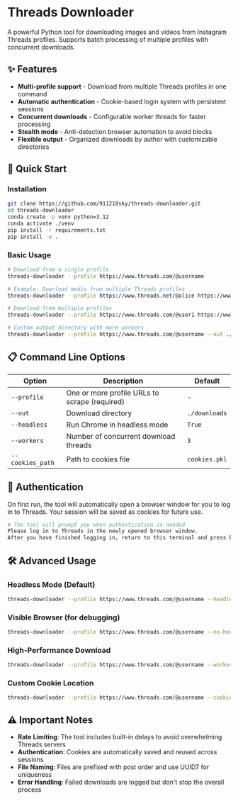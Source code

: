 # Threads Downloader

A powerful Python tool for downloading images and videos from Instagram Threads profiles. Supports batch processing of multiple profiles with concurrent downloads.

## ✨ Features

- **Multi-profile support** - Download from multiple Threads profiles in one command
- **Automatic authentication** - Cookie-based login system with persistent sessions
- **Concurrent downloads** - Configurable worker threads for faster processing
- **Stealth mode** - Anti-detection browser automation to avoid blocks
- **Flexible output** - Organized downloads by author with customizable directories

## 🚀 Quick Start

### Installation

```bash
git clone https://github.com/911218sky/threads-downloader.git
cd threads-downloader
conda create -p venv python=3.12
conda activate ./venv
pip install -r requirements.txt
pip install -e .
```

### Basic Usage
```bash
# Download from a single profile
threads-downloader --profile https://www.threads.com/@username

# Example: Download media from multiple Threads profiles
threads-downloader --profile https://www.threads.net/@alice https://www.threads.net/@bob https://www.threads.net/@charlie

# Download from multiple profiles
threads-downloader --profile https://www.threads.com/@user1 https://www.threads.com/@user2

# Custom output directory with more workers
threads-downloader --profile https://www.threads.com/@username --out ./my_downloads --workers 8
```

## 📋 Command Line Options

| Option | Description | Default |
|--------|-------------|---------|
| `--profile` | One or more profile URLs to scrape (required) | - |
| `--out` | Download directory | `./downloads` |
| `--headless` | Run Chrome in headless mode | `True` |
| `--workers` | Number of concurrent download threads | `3` |
| `--cookies_path` | Path to cookies file | `cookies.pkl` |

## 🔐 Authentication

On first run, the tool will automatically open a browser window for you to log in to Threads. Your session will be saved as cookies for future use.

```bash
# The tool will prompt you when authentication is needed
Please log in to Threads in the newly opened browser window. 
After you have finished logging in, return to this terminal and press Enter to automatically save your cookies.
```

## 🛠 Advanced Usage

### Headless Mode (Default)
```bash
threads-downloader --profile https://www.threads.com/@username --headless
```

### Visible Browser (for debugging)
```bash
threads-downloader --profile https://www.threads.com/@username --no-headless
```

### High-Performance Download
```bash
threads-downloader --profile https://www.threads.com/@username --workers 16
```

### Custom Cookie Location
```bash
threads-downloader --profile https://www.threads.com/@username --cookies_path ./custom_cookies.pkl
```

## ⚠️ Important Notes

- **Rate Limiting**: The tool includes built-in delays to avoid overwhelming Threads servers
- **Authentication**: Cookies are automatically saved and reused across sessions
- **File Naming**: Files are prefixed with post order and use UUID7 for uniqueness
- **Error Handling**: Failed downloads are logged but don't stop the overall process